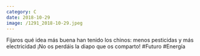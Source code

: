 ```yaml
--- 
category: C 
date: 2018-10-29 
image: /1291_2018-10-29.jpeg 
--- 
```


Fijaros qué idea más buena han tenido los chinos: menos pesticidas y más electricidad ¡No os perdáis la diapo que os comparto! #Futuro #Energía